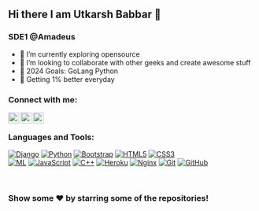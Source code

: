 ## Hi there I am Utkarsh Babbar 👋

### SDE1 @Amadeus

- 🌱 I’m currently exploring opensource
- 👯 I’m looking to collaborate with other geeks and create awesome stuff
- 🥅 2024 Goals: GoLang Python 
- 🧠 Getting 1% better everyday
### Connect with me:

[<img align="left" alt="codeSTACKr | Twitter" width="22px" src="https://cdn.jsdelivr.net/npm/simple-icons@v3/icons/twitter.svg" />][twitter]
[<img align="left" alt="codeSTACKr | LinkedIn" width="22px" src="https://cdn.jsdelivr.net/npm/simple-icons@v3/icons/linkedin.svg" />][linkedin]
[<img align="left" alt="codeSTACKr | Instagram" width="22px" src="https://cdn.jsdelivr.net/npm/simple-icons@v3/icons/instagram.svg" />][instagram]
<br />


### Languages and Tools:

[![Django](https://img.shields.io/badge/-Django-black?style=flat-square&logo=django)]()
[![Python](https://img.shields.io/badge/-python-black?style=flat-square&logo=python)]()
[![Bootstrap](https://img.shields.io/badge/-Bootstrap-563D7C?style=flat-square&logo=bootstrap)]()
[![HTML5](https://img.shields.io/badge/-HTML5-E34F26?style=flat-square&logo=html5&logoColor=white)]()
[![CSS3](https://img.shields.io/badge/-CSS3-1572B6?style=flat-square&logo=css3)]()
<br />
[![ML](https://img.shields.io/badge/-Tensorflow-black?style=flat-square&logo=tensorflow)]()
[![JavaScript](https://img.shields.io/badge/-JavaScript-black?style=flat-square&logo=javascript)]()
[![C++](https://img.shields.io/badge/-CPlusPlus-00599C?style=flat-square&logo=c++)]()
[![Heroku](https://img.shields.io/badge/-Heroku-black?style=flat-square&logo=heroku)]()
[![Nginx](https://img.shields.io/badge/-Nginx-black?style=flat-square&logo=nginx)]()
[![Git](https://img.shields.io/badge/-Git-black?style=flat-square&logo=git)]()
[![GitHub](https://img.shields.io/badge/-GitHub-181717?style=flat-square&logo=github)]()


[svelte]: https://svelte.dev
[tailwind]: https://tailwindcss.com
[fauna]: https://fauna.com
[twitter]: https://twitter.com/babbar_utkarsh
[instagram]: https://instagram.com/babbarutkarsh
[linkedin]: https://linkedin.com/in/utkarsh-babbar-3a931a167

<br />

### Show some ❤️ by starring some of the repositories!

</div>
